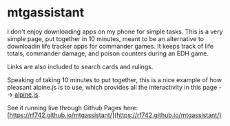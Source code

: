 # mtgassistant

I don't enjoy downloading apps on my phone for simple tasks. This is a very simple page, put together in 10 minutes, meant to be an alternative to downloadin life tracker apps for commander games. It keeps track of life totals, commander damage, and poison counters during an EDH game. 

Links are also included to search cards and rulings.

Speaking of taking 10 minutes to put together, this is a nice example of how pleasant alpine.js is to use, which provides all the interactivity in this page --> [alpine.js](https://alpinejs.dev).

See it running live through Github Pages here: [https://rf742.github.io/mtgassistant/](https://rf742.github.io/mtgassistant/)

